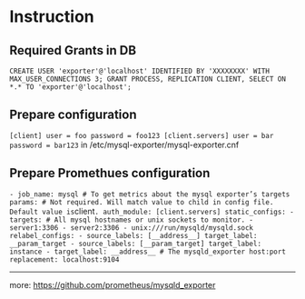 # Instruction

## Required Grants in DB
`
CREATE USER 'exporter'@'localhost' IDENTIFIED BY 'XXXXXXXX' WITH MAX_USER_CONNECTIONS 3;
GRANT PROCESS, REPLICATION CLIENT, SELECT ON *.* TO 'exporter'@'localhost';
`

## Prepare configuration
`
    [client]
    user = foo
    password = foo123
    [client.servers]
    user = bar
    password = bar123
`
in /etc/mysql-exporter/mysql-exporter.cnf

## Prepare Promethues configuration
`
    - job_name: mysql # To get metrics about the mysql exporter’s targets
      params:
        # Not required. Will match value to child in config file. Default value is `client`.
        auth_module: [client.servers]
      static_configs:
        - targets:
          # All mysql hostnames or unix sockets to monitor.
          - server1:3306
          - server2:3306
          - unix:///run/mysqld/mysqld.sock
      relabel_configs:
        - source_labels: [__address__]
          target_label: __param_target
        - source_labels: [__param_target]
          target_label: instance
        - target_label: __address__
          # The mysqld_exporter host:port
          replacement: localhost:9104
`

---
more: https://github.com/prometheus/mysqld_exporter